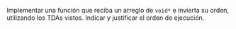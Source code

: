 Implementar una función que reciba un arreglo de `void*` e invierta su orden, utilizando los TDAs vistos. Indicar y justificar el orden de ejecución.